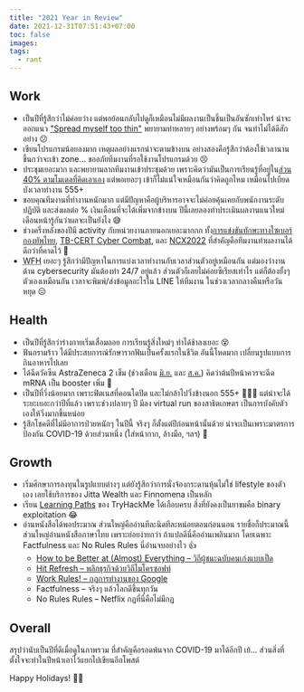 ```yaml
---
title: "2021 Year in Review"
date: 2021-12-31T07:51:43+07:00
toc: false
images:
tags:
  - rant
---
```


## Work
* เป็นปีที่รู้สึกว่าไม่ค่อยว่าง แต่พอย้อนกลับไปดูก็เหมือนไม่มีผลงานเป็นชิ้นเป็นอันซักเท่าไหร่ น่าจะออกแนว ["Spread myself too thin"](/posts/got-inspired/) พยายามทำหลายๆ อย่างพร้อมๆ กัน จนทำไม่ได้ดีสักอย่าง 😕
* เขียนโปรแกรมน้อยลงมาก เหตุผลอย่างแรกน่าจะตามข้างบน อย่างสองคือรู้สึกว่าต้องใช้เวลานานขึ้นกว่าจะเข้า zone... ขออภัยทีมงานที่รอใช้งานโปรแกรมด้วย 😣
* ประชุมเยอะมาก และพยายามลากทีมงานเข้าประชุมด้วย เพราะคิดว่ามันเป็นการเรียนรู้ที่อยู่ใน[ส่วน 40% ตามโมเดลที่คิดเอาเอง](/posts/20-40-40-model/) แต่พอเยอะๆ เข้าก็ไม่แน่ใจเหมือนกันว่าคิดถูกไหม เหมือนไปเบียดบังเวลาทำงาน 555+
* ขอบคุณทีมงานที่ทำงานหนักมาก แต่มีปัญหาคือผู้บริหารอาจจะไม่ค่อยคุ้นเคยกับพนักงานระดับปฏิบัติ และส่งผลต่อ % เงินเดือนที่จะได้เพิ่มจากข้างบน ปีนี้เลยลองทำประเมินผลงานแนวใหม่ เดือนหน้ารู้กันว่าผลจะเป็นยังไง 😅
* ช่วงครึ่งหลังของปีมี activity กับหน่วยงานภายนอกเยอะมากกก ทั้ง[การแข่งขันทักษะทางไซเบอร์ กองทัพไทย](/posts/2021-rtarf-cyber-security-contest/), [TB-CERT Cyber Combat](/posts/tb-cert-cyber-combat-2021/), และ [NCX2022](/posts/ncx2022/) ที่สำคัญคือทีมงานทำผลงานได้ดีกว่าที่คาดไว้ 🎉
* <abbr title="Work From Home">WFH</abbr> เยอะๆ รู้สึกว่ามีปัญหาในการแบ่งเวลาทำงานกับเวลาส่วนตัวอยู่เหมือนกัน แต่มองว่างานด้าน cybersecurity มันต้องทำ 24/7 อยู่แล้ว ส่วนตัวก็เลยไม่ค่อยซีเรียสเท่าไร แต่ก็ต้องยั้งๆ ตัวเองเหมือนกัน เวลาจะพิมพ์/ส่งข้อมูลอะไรใน LINE ให้ทีมงาน ในช่วงเวลากลางคืนหรือวันหยุด 😑

## Health
* เป็นปีที่รู้สึกว่าร่างกายเริ่มเสื่อมถอย การเรียนรู้สิ่งใหม่ๆ ทำได้ช้าลงเยอะ 😵
* ฟันกรามร้าว ได้มีประสบการณ์รักษารากฟันเป็นครั้งแรกในชีวิต อันนี้โหดมาก เปลี่ยนรูปแบบการกินอาหารไปเลย
* ได้ฉีดวัคซีน AstraZeneca 2 เข็ม (ช่วงเดือน [มิ.ย.](/posts/im-semi-vaccinated/) และ [ส.ค.](/posts/im-fully-vaccinated/)) คิดว่าต้นปีหน้าควรจะฉีด mRNA เป็น booster เพิ่ม 💉
* เป็นปีที่วิ่งน้อยมาก เพราะฟิตเนสที่คอนโดปิด และไม่กล้าไปวิ่งข้างนอก 555+ 🏃‍♂️💨 แต่น่าจะได้ระยะเยอะกว่าปีที่แล้ว เพราะช่วงปลายๆ ปี มีลง virtual run ของสาธิตเกษตร เป็นการบังคับตัวเองให้วิ่งมากขึ้นหน่อย
* รู้สึกโชคดีที่ไม่มีอาการป่วยหนักๆ ในปีนี้ จริงๆ ก็ตั้งแต่ปีก่อนหน้านั้นด้วย น่าจะเป็นเพราะมาตรการป้องกัน COVID-19 ด้วยส่วนหนึ่ง (ใส่หน้ากาก, ล้างมือ, ฯลฯ) 🦠

## Growth
* เริ่มศึกษาการลงทุนในรูปแบบต่างๆ แต่ยังรู้สึกว่าการนั่งจ้องกระดานหุ้นไม่ใช่ lifestyle ของตัวเอง เลยใช้บริการของ Jitta Wealth และ Finnomena เป็นหลัก
* เรียน [Learning Paths](https://tryhackme.com/paths) ของ TryHackMe ได้เกือบครบ สิ่งที่ยังคงเป็นยาขมคือ binary exploitation 😂
* อ่านหนังสือได้พอประมาณ ส่วนใหญ่คืออ่านทีละนิดทีละหน่อยตอนก่อนนอน รายชื่อก็ประมาณนี้ ส่วนใหญ่อ่านหนังสือภาษาไทย เพราะย่อยง่ายกว่า ถ้าแปลดีนี่คืออ่านเพลินมาก โดยเฉพาะ Factfulness และ No Rules Rules นี่อ่านจบอย่างไว 👍
    * [How to be Better at (Almost) Everything – วิถีผู้ชนะฉบับคนเก่งแบบเป็ด](/posts/cybersecurity-duck/)
    * [Hit Refresh – พลิกธุรกิจด้วยวิถีไมโครซอฟท์](/posts/hit-refresh/)
    * [Work Rules! – กฎการทำงานของ Google](/posts/work-rules/)
    * Factfulness – จริงๆ แล้วโลกดีขึ้นทุกวัน
    * No Rules Rules – Netflix กฎที่นี่คือไม่มีกฎ

## Overall
สรุปว่านับเป็นปีที่ดีเมื่อดูในภาพรวม ที่สำคัญคือรอดพ้นจาก COVID-19 มาได้อีกปี เย้... ส่วนสิ่งที่ตั้งใจจะทำในปีหน้าเอาไว้แยกไปเขียนอีกโพสต์

Happy Holidays! 🎄🎁
